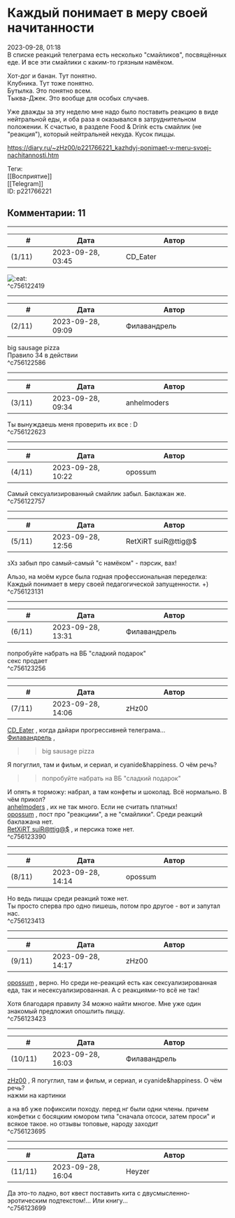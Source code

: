 Каждый понимает в меру своей начитанности
=========================================

  
2023-09-28, 01:18  
 В списке реакций телеграма есть несколько "смайликов", посвящённых еде. И все эти смайлики с каким-то грязным намёком.   
   
 Хот-дог и банан. Тут понятно.   
 Клубника. Тут тоже понятно.   
 Бутылка. Это понятно всем.   
 Тыква-Джек. Это вообще для особых случаев.   
   
 Уже дважды за эту неделю мне надо было поставить реакцию в виде нейтральной еды, и оба раза я оказывался в затруднительном положении. К счастью, в разделе Food & Drink есть смайлик (не "реакция"), который нейтральней некуда. Кусок пиццы.   
  
<https://diary.ru/~zHz00/p221766221_kazhdyj-ponimaet-v-meru-svoej-nachitannosti.htm>  
  
Теги:  
[[Восприятие]]  
[[Telegram]]  
ID: p221766221  


Комментарии: 11
---------------

  


---



|         #         |              Дата              |                     Автор                     |           ID           |
| --- | --- | --- | --- |
| (1/11) | 2023-09-28, 03:45 | CD\_Eater | c756122419 |

  
 ![:eat:](/picture/12201949.gif)   
 ^c756122419

---



|         #         |              Дата              |                     Автор                     |           ID           |
| --- | --- | --- | --- |
| (2/11) | 2023-09-28, 09:09 | Филавандрель | c756122586 |

  
 big sausage pizza   
 Правило 34 в действии   
 ^c756122586

---



|         #         |              Дата              |                     Автор                     |           ID           |
| --- | --- | --- | --- |
| (3/11) | 2023-09-28, 09:34 | anhelmoders | c756122623 |

  
 Ты вынуждаешь меня проверить их все : D   
 ^c756122623

---



|         #         |              Дата              |                     Автор                     |           ID           |
| --- | --- | --- | --- |
| (4/11) | 2023-09-28, 10:22 | opossum | c756122757 |

  
 Самый сексуализированный смайлик забыл. Баклажан же.   
 ^c756122757

---



|         #         |              Дата              |                     Автор                     |           ID           |
| --- | --- | --- | --- |
| (5/11) | 2023-09-28, 12:56 | RetXiRT suiR@ttig@$ | c756123131 |

  
 зХз забыл про самый-самый "с намёком" - пэрсик, вах!   
   
 Альзо, на моём курсе была годная профессиональная переделка: Каждый понимает в меру своей педагогической запущенности. +)   
 ^c756123131

---



|         #         |              Дата              |                     Автор                     |           ID           |
| --- | --- | --- | --- |
| (6/11) | 2023-09-28, 13:31 | Филавандрель | c756123256 |

  
 попробуйте набрать на ВБ "сладкий подарок"   
 секс продает   
 ^c756123256

---



|         #         |              Дата              |                     Автор                     |           ID           |
| --- | --- | --- | --- |
| (7/11) | 2023-09-28, 14:06 | zHz00 | c756123390 |

  
  [CD\_Eater](https://cd-eater.diary.ru "Записки ДискоЕда")  , когда дайари прогрессивней телеграма...   
  [Филавандрель](https://lavi.diary.ru "Дорога без возврата")  ,   
 >>big sausage pizza   
   
 Я погуглил, там и фильм, и сериал, и cyanide&happiness. О чём речь?   
   
 >>попробуйте набрать на ВБ "сладкий подарок"   
   
 И опять я торможу: набрал, а там конфеты и шоколад. Всё нормально. В чём прикол?   
  [anhelmoders](https://anhelmoders.diary.ru "No plans. Only wonders.")  , их не так много. Если не считать платных!   
  [opossum](https://pssm.diary.ru "змей о двух головах")  , пост про "реакциии", а не "смайлики". Среди реакций баклажана нет.   
  [RetXiRT suiR@ttig@$](https://Hellspawn.diary.ru "Atomicautionuclear")  , и персика тоже нет.   
 ^c756123390

---



|         #         |              Дата              |                     Автор                     |           ID           |
| --- | --- | --- | --- |
| (8/11) | 2023-09-28, 14:14 | opossum | c756123413 |

  
 Но ведь пиццы среди реакций тоже нет.   
 Ты просто сперва про одно пишешь, потом про другое - вот и запутал нас.   
 ^c756123413

---



|         #         |              Дата              |                     Автор                     |           ID           |
| --- | --- | --- | --- |
| (9/11) | 2023-09-28, 14:17 | zHz00 | c756123423 |

  
  [opossum](https://pssm.diary.ru "змей о двух головах")  , верно. Но среди не-реакций есть как сексуализированная еда, так и несексуализированная. А с реакциями-то всё не так!   
   
 Хотя благодаря правилу 34 можно найти многое. Мне уже один знакомый предложил опошлить пиццу.   
 ^c756123423

---



|         #         |              Дата              |                     Автор                     |           ID           |
| --- | --- | --- | --- |
| (10/11) | 2023-09-28, 16:03 | Филавандрель | c756123695 |

  
  [zHz00](https://zHz00.diary.ru "Untitled")  ,  Я погуглил, там и фильм, и сериал, и cyanide&happiness. О чём речь?    
 нажми на картинки   
   
 а на вб уже пофиксили походу. перед нг были одни члены. причем конфетки с босяцким юмором типа "сначала отсоси, затем проси" и всякое такое. но отзывы топовые, народу заходит   
 ^c756123695

---



|         #         |              Дата              |                     Автор                     |           ID           |
| --- | --- | --- | --- |
| (11/11) | 2023-09-28, 16:04 | Heyzer | c756123699 |

  
 Да это-то ладно, вот квест поставить кита с двусмысленно-эротическим подтекстом!... Или книгу...   
 ^c756123699